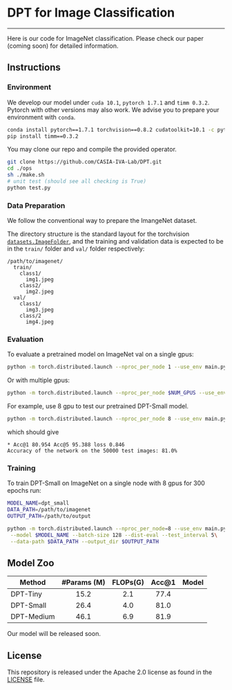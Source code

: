 # DPT for Image Classification
-----
Here is our code for ImageNet classification. Please check our paper (coming soon) for detailed information.

## Instructions

### Environment

We develop our model under `cuda 10.1`, `pytorch 1.7.1` and `timm 0.3.2`. Pytorch with other versions may also work. We advise you to prepare your environment with `conda`.
```bash
conda install pytorch==1.7.1 torchvision==0.8.2 cudatoolkit=10.1 -c pytorch
pip install timm==0.3.2
```

You may clone our repo and compile the provided operator.
```bash
git clone https://github.com/CASIA-IVA-Lab/DPT.git
cd ./ops
sh ./make.sh
# unit test (should see all checking is True)
python test.py
```

### Data Preparation

We follow the conventional way to prepare the ImangeNet dataset.

The directory structure is the standard layout for the torchvision [`datasets.ImageFolder`](https://pytorch.org/docs/stable/torchvision/datasets.html#imagefolder), and the training and validation data is expected to be in the `train/` folder and `val/` folder respectively:

```
/path/to/imagenet/
  train/
    class1/
      img1.jpeg
    class2/
      img2.jpeg
  val/
    class1/
      img3.jpeg
    class/2
      img4.jpeg
```

### Evaluation

To evaluate a pretrained model on ImageNet val on a single gpus:

```bash
python -m torch.distributed.launch --nproc_per_node 1 --use_env main.py --eval --model $MODEL_NAME --data-path $DATA_PATH --resume $CKPT_PATH
```

Or with multiple gpus:

```bash
python -m torch.distributed.launch --nproc_per_node $NUM_GPUS --use_env main.py --eval --dist-eval --model $MODEL_NAME --data-path $DATA_PATH --resume $CKPT_PATH
```

For example, use 8 gpu to test our pretrained DPT-Small model.
```bash
python -m torch.distributed.launch --nproc_per_node 8 --use_env main.py --eval --dist-eval --model dpt_tiny --data-path $DATA_PATH --resume dpt_tiny.pth
```
which should give
```
* Acc@1 80.954 Acc@5 95.388 loss 0.846
Accuracy of the network on the 50000 test images: 81.0%
```


### Training

To train DPT-Small on ImageNet on a single node with 8 gpus for 300 epochs run:

```bash
MODEL_NAME=dpt_small
DATA_PATH=/path/to/imagenet
OUTPUT_PATH=/path/to/output

python -m torch.distributed.launch --nproc_per_node=8 --use_env main.py\
 --model $MODEL_NAME --batch-size 128 --dist-eval --test_interval 5\
 --data-path $DATA_PATH --output_dir $OUTPUT_PATH
```

## Model Zoo

| Method     | #Params (M) | FLOPs(G) | Acc@1 | Model |
|------------|:-----------:|:--------:|:-----:|:-----:|
| DPT-Tiny   |    15.2     |   2.1    | 77.4  |       |
| DPT-Small  |    26.4     |   4.0    | 81.0  |       |
| DPT-Medium |    46.1     |   6.9    | 81.9  |       |

Our model will be released soon.

## License
This repository is released under the Apache 2.0 license as found in the [LICENSE](LICENSE) file.
